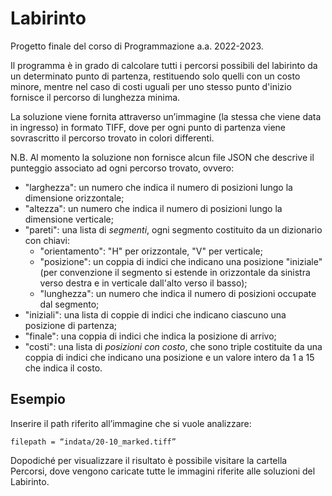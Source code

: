 # Labirinto

Progetto finale del corso di Programmazione a.a. 2022-2023.

Il programma è in grado di calcolare tutti i percorsi possibili del labirinto da un determinato punto di partenza, restituendo solo quelli con un costo minore, mentre nel caso di costi uguali per uno stesso punto d'inizio fornisce il percorso di lunghezza minima. 

La soluzione viene fornita attraverso un’immagine (la stessa che viene data in ingresso) in formato TIFF, dove per ogni punto di partenza viene sovrascritto il percorso trovato in colori differenti.

N.B. Al momento la soluzione non fornisce alcun file JSON che descrive il punteggio associato ad ogni percorso trovato, ovvero:

- "larghezza": un numero che indica il numero di posizioni 
    lungo la dimensione orizzontale;
- "altezza": un numero che indica il numero di posizioni 
    lungo la dimensione verticale;
- "pareti": una lista di *segmenti*, ogni 
segmento costituito da un dizionario con chiavi: 
    - "orientamento": "H" per orizzontale, "V" per verticale;
    - "posizione": un coppia di indici che indicano una posizione 
    "iniziale" (per 
    convenzione il segmento si estende in 
    orizzontale da sinistra verso destra e 
    in verticale dall'alto verso il basso);
    - "lunghezza": un numero che indica il numero 
    di posizioni occupate dal segmento;
- "iniziali": una lista di coppie di indici che 
indicano ciascuno una posizione di partenza;
- "finale": una coppia di indici che indica la 
posizione di arrivo;
- "costi": una lista di *posizioni con costo*,
che sono triple costituite da una coppia di indici che indicano 
    una posizione e un valore intero da 1 a 15 che indica il costo.

## Esempio
Inserire il path riferito all’immagine che si vuole analizzare:
```console
filepath = “indata/20-10_marked.tiff”
```

Dopodiché per visualizzare il risultato è possibile visitare la cartella Percorsi, dove vengono caricate tutte le immagini riferite alle soluzioni del Labirinto.

